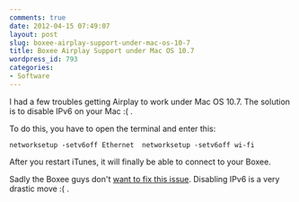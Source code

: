 ```yaml
---
comments: true
date: 2012-04-15 07:49:07
layout: post
slug: boxee-airplay-support-under-mac-os-10-7
title: Boxee Airplay Support under Mac OS 10.7
wordpress_id: 793
categories:
- Software
---
```


I had a few troubles getting Airplay to work under Mac OS 10.7. The solution is to disable IPv6 on your Mac :( .

To do this, you have to open the terminal and enter this:

`networksetup -setv6off Ethernet 
networksetup -setv6off wi-fi `

After you restart iTunes, it will finally be able to connect to your Boxee.

Sadly the Boxee guys don't [want to fix this issue](http://jira.boxee.tv/browse/BOXEE-12755). Disabling IPv6 is a very drastic move  :( .
